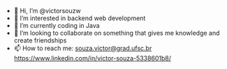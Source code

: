 - 👋 Hi, I’m @victorsouzw
- 👀 I’m interested in backend web development
- 🌱 I’m currently coding in Java
- 💞️ I’m looking to collaborate on something that gives me knowledge and create friendships
- 📫 How to reach me:
   souza.victor@grad.ufsc.br
   https://www.linkedin.com/in/victor-souza-5338601b8/

<!---
victorsouzw/victorsouzw is a ✨ special ✨ repository because its `README.md` (this file) appears on your GitHub profile.
You can click the Preview link to take a look at your changes.
--->
